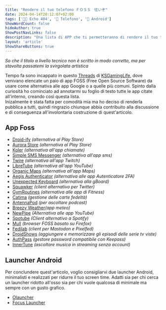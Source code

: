 ```yaml
---
title: "Rendere il tuo telefono ＦＯＳＳ　往いぞ"
date: 2024-04-14T20:12:07+02:00
tags: ['👨‍💻 Echo 404', '📱 Telefono', '📱 Android']
ShowWordCount: false
hideAuthor: true
ShowPostNavLinks: false
description: "Una lista di APP che ti permetteranno di rendere il tuo telefono sempre più open source"
layout: 'article'
ShowShareButtons: true
---
```


_So che il titolo a livello tecnico non è scritto in modo corretto, ma per stavolta passatemi la svirgolata artistica_

Tempo fa sono incappato in questo [Threads](https://livellosegreto.it/@KSGamingLife/111849739328291726) di [KSGamingLife](https://livellosegreto.it/@KSGamingLife), dove venivano elencate un paio di app FOSS (Free Open Source Software) da usare come alternativa alle app Google o a quelle più comuni.
Spinto dalla curiosità ho cominciato ad annotarmi su foglio di testo tutte le app citate all'interno, creando così questa lista.<br />
Inizalmente è stata fatta per comodità mia ma ho deciso di renderla pubblica a tutti, quindi ringrazio chiunque abbia contribuito alla discussione e di conseguenza all'involontaria costruzione di quest'articolo.

## App Foss

- [Droid-ify](https://f-droid.org/en/packages/com.looker.droidify/) _(alternativa al Play Store)_
- [Aurora Store](https://f-droid.org/en/packages/com.aurora.store/) _(alternativa al Play Store)_
- [Koler](https://f-droid.org/en/packages/com.chooloo.www.koler/) _(alternativa all&#39;app chiamate)_
- [Simple SMS Messenger](https://f-droid.org/en/packages/com.simplemobiletools.smsmessenger/) _(alternativa all&#39;app sms)_
- [Twire](https://github.com/twireapp/Twire) _(alternativa all&#39;app Twitch)_
- [LibreTube](https://f-droid.org/en/packages/com.github.libretube/) _(alternativa all&#39;app YouTube)_
- [Organic Maps](https://f-droid.org/en/packages/app.organicmaps/) _(alternativa all&#39;app Maps)_
- [Aegis Authenticator](https://f-droid.org/en/packages/com.beemdevelopment.aegis/) _(alternativa alle app Autenticatore 2FA)_
- [Unexpected Keyboard](https://f-droid.org/packages/juloo.keyboard2/) _(alternativa alla gBoard)_
- [Squawker](https://f-droid.org/packages/org.ca.squawker/) _(client alternativo per Twitter)_
- [GymRoutines](https://f-droid.org/packages/com.noahjutz.gymroutines/) _(alternativa alle app di Fitness)_
- [Catima](https://f-droid.org/en/packages/me.hackerchick.catima/) _(gestione delle carte fedeltà)_
- [AntennaPod](https://f-droid.org/en/packages/de.danoeh.antennapod/) _(per ascoltare podcast)_
- [Breezy Weather](https://apt.izzysoft.de/fdroid/index/apk/org.breezyweather)_(app meteo)_
- [NewPipe](https://f-droid.org/en/packages/org.schabi.newpipe/) _(Alternativa alle app YouTube)_
- [Spotube](https://f-droid.org/it/packages/oss.krtirtho.spotube/) _(Client alternativo a Spotify)_
- [Mull](https://f-droid.org/it/packages/us.spotco.fennec_dos/) _(browser FOSS basato su Firefox)_
- [Fedilab](https://f-droid.org/it/packages/fr.gouv.etalab.mastodon/) _(client per Mastodon e Pixelfed)_
- [DroidShows](https://f-droid.org/it/packages/nl.asymmetrics.droidshows/) _(aggiungere e memorizzare gli episodi delle serie tv viste)_
- [AuthPass](https://f-droid.org/it/packages/design.codeux.authpass.fdroid/) _(gestore password compatibile con Keepass)_
- [InnerTune](https://f-droid.org/it/packages/com.zionhuang.music/) _(ascoltare musica in streaming senza account)_

## Launcher Android

Per conclundere quest'articolo, voglio consigliarvi due launcher Android, minimalisti e realizzati per ridurre il tuo screen time. Adatti sia per chi cerca un launcher ridotto all'osso sia per chi vuole qualcosa di minimale ma sempre con un gusto grafico.

- [Olauncher](https://github.com/tanujnotes/Olauncher)
- [Focus Launcher](https://github.com/mslalith/focus_launcher)
